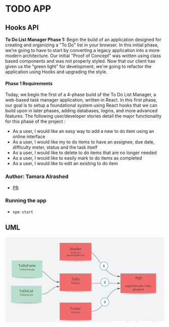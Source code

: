 # **TODO APP**
## Hooks API

**To Do List Manager Phase 1:** Begin the build of an application designed for creating and organizing a "To Do" list in your browser.
In this initial phase, we're going to have to start by converting a legacy application into a more modern architecture. Our initial "Proof of Concept" was written using class based components and was not properly styled. Now that our client has given us the "green light" for development, we're going to refactor the application using Hooks and upgrading the style.
#### Phase 1 Requirements
Today, we begin the first of a 4-phase build of the To Do List Manager, a web-based task manager application, written in React. In this first phase, our goal is to setup a foundational system using React hooks that we can build upon in later phases, adding databases, logins, and more advanced features.
The following user/developer stories detail the major functionality for this phase of the project :
* As a user, I would like an easy way to add a new to do item using an online interface
* As a user, I would like my to do items to have an assignee, due date, difficulty meter, status and the task itself
* As a user, I would like to delete to do items that are no longer needed
* As a user, I would like to easily mark to do items as completed
* As a user, I would like to edit an existing to do item
### Author: Tamara Alrashed

* [PR](https://github.com/Tamaraalrashed/todo/pull/1)

### Running the app
* `npm start`
## UML 

![UML](./uml1.JPG)
